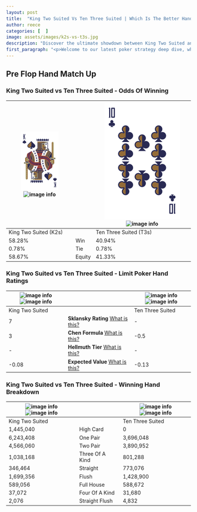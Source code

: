 ```yaml
---
layout: post
title:  "King Two Suited Vs Ten Three Suited | Which Is The Better Hand In Poker? A Complete Guide"
author: reece
categories: [  ]
image: assets/images/k2s-vs-t3s.jpg
description: "Discover the ultimate showdown between King Two Suited and Ten Three Suited in poker! Uncover the odds, strategies, and scenarios where one hand triumphs over the other. Get ready to up your poker game with this thrilling analysis."
first_paragraph: "<p>Welcome to our latest poker strategy deep dive, where we're pitting two distinct hands against each other in a high-stakes showdown: King Two Suited vs Ten Three Suited.</p><p>In the dynamic world of poker, every decision counts, and knowing which hand holds the upper hand is key to your success at the table.</p><p>In this article, we'll dissect these two hands, explore the scenarios where one dominates the other, and equip you with the knowledge to make strategic choices that can tip the odds in your favor.</p><p>Get ready to unravel the intriguing dynamics of these poker hands and elevate your game to new heights.</p>"
---
```




[comment]: # (sp0)

## Pre Flop Hand Match Up

<div class="table hand-ratings" markdown="1"> 



### King Two Suited vs Ten Three Suited - Odds Of Winning


    
| ![image info](assets/images/hand1/K.png) ![image info](assets/images/hand1/2s.png) |  | ![image info](assets/images/hand2/T.png) ![image info](assets/images/hand2/3s.png) |
| -------- | -------- | -------- |
| King Two Suited (K2s) |  | Ten Three Suited (T3s) |
| 58.28% | Win | 40.94% |
| 0.78% | Tie | 0.78% |
| 58.67% | Equity | 41.33% |




[comment]: # (sp1)



### King Two Suited vs Ten Three Suited - Limit Poker Hand Ratings


    
| ![image info](https://www.riverpairs.com/assets/images/hand1/K.png) ![image info](https://www.riverpairs.com/assets/images/hand1/2s.png) |  | ![image info](https://www.riverpairs.com/assets/images/hand2/T.png) ![image info](https://www.riverpairs.com/assets/images/hand2/3s.png) |
| -------- | -------- | -------- |
| King Two Suited |  | Ten Three Suited |
| 7 | **Sklansky Rating** [What is this?](/sklansky-rating-explained) | - |
| 3 | **Chen Formula** [What is this?](/chen-formula-explained) | -0.5 |
| - | **Hellmuth Tier** [What is this?](/Hellmuth-tier-explained) | - |
| -0.08 | **Expected Value** [What is this?](/expected-value-explained) | -0.13 |




[comment]: # (sp2)



### King Two Suited vs Ten Three Suited - Winning Hand Breakdown


    
| ![image info](https://www.riverpairs.com/assets/images/hand1/K.png) ![image info](https://www.riverpairs.com/assets/images/hand1/2s.png) |  | ![image info](https://www.riverpairs.com/assets/images/hand2/T.png) ![image info](https://www.riverpairs.com/assets/images/hand2/3s.png) |
| -------- | -------- | -------- |
| King Two Suited |  | Ten Three Suited |
| 1,445,040 | High Card | 0 |
| 6,243,408 | One Pair | 3,696,048 |
| 4,566,060 | Two Pair | 3,890,952 |
| 1,038,168 | Three Of A Kind | 801,288 |
| 346,464 | Straight | 773,076 |
| 1,699,356 | Flush | 1,428,900 |
| 589,056 | Full House | 588,672 |
| 37,072 | Four Of A Kind | 31,680 |
| 2,076 | Straight Flush | 4,832 |




[comment]: # (sp3)



</div>

[comment]: # (sp4)



[comment]: # (sp5)

